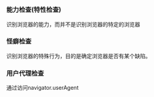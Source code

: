 # 

### 能力检查(特性检查)
识别浏览器的能力，而并不是识别浏览器的特定的浏览器

### 怪癖检查
识别浏览器的特殊行为，目的是确定浏览器是否有某个缺陷。

### 用户代理检查
通过访问navigator.userAgent